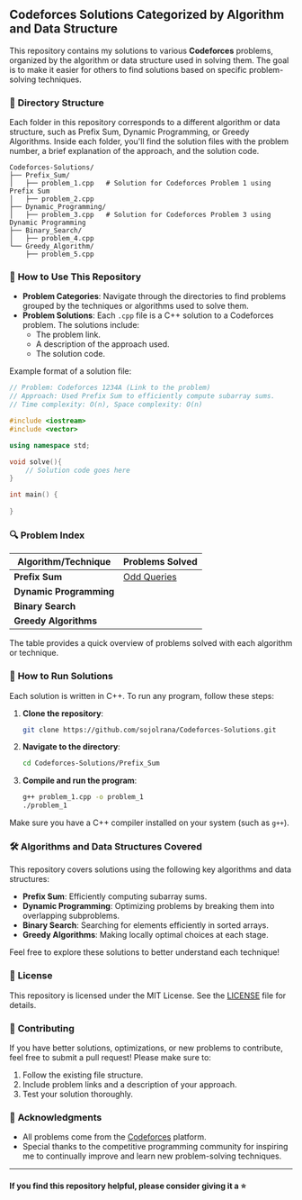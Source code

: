 ## Codeforces Solutions Categorized by Algorithm and Data Structure

This repository contains my solutions to various **Codeforces** problems, organized by the algorithm or data structure used in solving them. The goal is to make it easier for others to find solutions based on specific problem-solving techniques.

### 📂 **Directory Structure**
Each folder in this repository corresponds to a different algorithm or data structure, such as Prefix Sum, Dynamic Programming, or Greedy Algorithms. Inside each folder, you'll find the solution files with the problem number, a brief explanation of the approach, and the solution code.

```
Codeforces-Solutions/
├── Prefix_Sum/
│   ├── problem_1.cpp   # Solution for Codeforces Problem 1 using Prefix Sum
│   ├── problem_2.cpp
├── Dynamic_Programming/
│   ├── problem_3.cpp   # Solution for Codeforces Problem 3 using Dynamic Programming
├── Binary_Search/
│   ├── problem_4.cpp
└── Greedy_Algorithm/
    ├── problem_5.cpp
```

### 📝 **How to Use This Repository**

- **Problem Categories**: Navigate through the directories to find problems grouped by the techniques or algorithms used to solve them.
- **Problem Solutions**: Each `.cpp` file is a C++ solution to a Codeforces problem. The solutions include:
  - The problem link.
  - A description of the approach used.
  - The solution code.

Example format of a solution file:

```cpp
// Problem: Codeforces 1234A (Link to the problem)
// Approach: Used Prefix Sum to efficiently compute subarray sums.
// Time complexity: O(n), Space complexity: O(n)

#include <iostream>
#include <vector>

using namespace std;

void solve(){
    // Solution code goes here
}

int main() {
    
}
```

### 🔍 **Problem Index**

| Algorithm/Technique     | Problems Solved                                                                 |
|-------------------------|--------------------------------------------------------------------------------|
| **Prefix Sum**           | [Odd Queries](./Prefix%20Sum/1807%20-%20D.%20Odd%20Queries.cpp) |
| **Dynamic Programming**  |  |
| **Binary Search**        |  |
| **Greedy Algorithms**    |  |

The table provides a quick overview of problems solved with each algorithm or technique.

### 🚀 **How to Run Solutions**

Each solution is written in C++. To run any program, follow these steps:

1. **Clone the repository**:
   ```bash
   git clone https://github.com/sojolrana/Codeforces-Solutions.git
   ```
   
2. **Navigate to the directory**:
   ```bash
   cd Codeforces-Solutions/Prefix_Sum
   ```

3. **Compile and run the program**:
   ```bash
   g++ problem_1.cpp -o problem_1
   ./problem_1
   ```

Make sure you have a C++ compiler installed on your system (such as `g++`).

### 🛠️ **Algorithms and Data Structures Covered**
This repository covers solutions using the following key algorithms and data structures:

- **Prefix Sum**: Efficiently computing subarray sums.
- **Dynamic Programming**: Optimizing problems by breaking them into overlapping subproblems.
- **Binary Search**: Searching for elements efficiently in sorted arrays.
- **Greedy Algorithms**: Making locally optimal choices at each stage.

Feel free to explore these solutions to better understand each technique!

### 📜 **License**
This repository is licensed under the MIT License. See the [LICENSE](./LICENSE) file for details.

### 📢 **Contributing**
If you have better solutions, optimizations, or new problems to contribute, feel free to submit a pull request! Please make sure to:

1. Follow the existing file structure.
2. Include problem links and a description of your approach.
3. Test your solution thoroughly.

### 🌟 **Acknowledgments**
- All problems come from the [Codeforces](https://codeforces.com/) platform.
- Special thanks to the competitive programming community for inspiring me to continually improve and learn new problem-solving techniques.

---
#### If you find this repository helpful, please consider giving it a :star:
